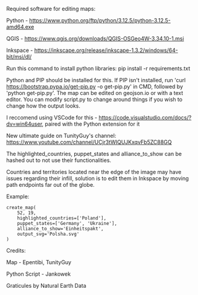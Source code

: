 Required software for editing maps:

Python - https://www.python.org/ftp/python/3.12.5/python-3.12.5-amd64.exe

QGIS - https://www.qgis.org/downloads/QGIS-OSGeo4W-3.34.10-1.msi

Inkspace - https://inkscape.org/release/inkscape-1.3.2/windows/64-bit/msi/dl/

Run this command to install python libraries: pip install -r requirements.txt

Python and PIP should be installed for this. If PIP isn't installed, run 'curl https://bootstrap.pypa.io/get-pip.py -o get-pip.py' in CMD, followed by 'python get-pip.py'. The map can be edited on geojson.io or with a text editor. You can modify script.py to change around things if you wish to change how the output looks.

I reccomend using VSCode for this - https://code.visualstudio.com/docs/?dv=win64user, paired with the Python extension for it

New ultimate guide on TunityGuy's channel: https://www.youtube.com/channel/UCjr3tWIQUJKxqvFb5ZC88GQ

The highlighted_countries, puppet_states and alliance_to_show can be hashed out to not use their functionalities.

Countries and territories located near the edge of the image may have issues regarding their infill, solution is to edit them in Inkspace by moving path endpoints far out of the globe.

Example:

```
create_map(
    52, 19,
    highlighted_countries=['Poland'],
    puppet_states=['Germany', 'Ukraine'], 
    alliance_to_show='Einheitspakt',
    output_svg='Polsha.svg'
)
```

Credits:

Map - Epentibi, TunityGuy

Python Script - Jankowek

Graticules by Natural Earth Data